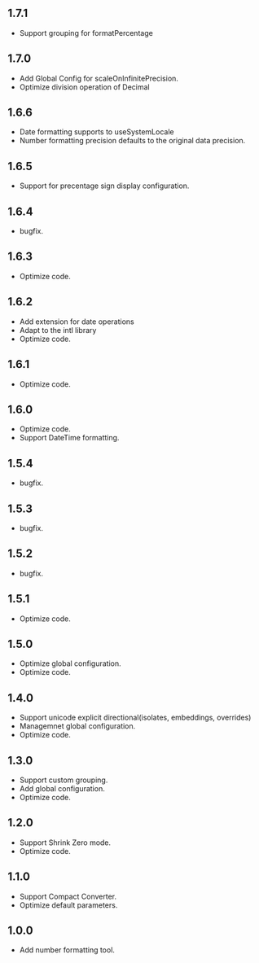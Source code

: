 ## 1.7.1
- Support grouping for formatPercentage

## 1.7.0
- Add Global Config for scaleOnInfinitePrecision.
- Optimize division operation of Decimal

## 1.6.6
- Date formatting supports to useSystemLocale
- Number formatting precision defaults to the original data precision.

## 1.6.5
- Support for precentage sign display configuration.

## 1.6.4
- bugfix.

## 1.6.3
- Optimize code.

## 1.6.2
- Add extension for date operations
- Adapt to the intl library
- Optimize code.

## 1.6.1
- Optimize code.

## 1.6.0
- Optimize code.
- Support DateTime formatting.

## 1.5.4
- bugfix.

## 1.5.3
- bugfix.
  
## 1.5.2
- bugfix.

## 1.5.1
- Optimize code.

## 1.5.0
- Optimize global configuration.
- Optimize code.

## 1.4.0
- Support unicode explicit directional(isolates, embeddings, overrides)
- Managemnet global configuration.
- Optimize code.

## 1.3.0
- Support custom grouping.
- Add global configuration.
- Optimize code.

## 1.2.0
- Support Shrink Zero mode.
- Optimize code.

## 1.1.0
- Support Compact Converter.
- Optimize default parameters.

## 1.0.0
- Add number formatting tool.
